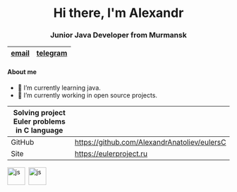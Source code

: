 <div id="header" align="center">
  <h1>Hi there, I'm Alexandr</h1>
  <h3> Junior Java Developer from Murmansk</h3>
</div>
  
| [email](otetzalexandr1986@gmail.com)| [telegram](https://t.me/AlexandrAnatoliev) |
|:-----------------:|:------------------------:|


#### About me
- 🌱 I’m currently learning java.
- 🔭 I’m currently working in open source projects.

| Solving project Euler problems in C language | |
|--------------------------------|-|
| GitHub | https://github.com/AlexandrAnatoliev/eulersC |
| Site | https://eulerproject.ru |


<img src="https://cdn.jsdelivr.net/gh/devicons/devicon@latest/icons/c/c-original.svg" 
title="js" width="40" height="40"/>&nbsp;
<img src="https://cdn.jsdelivr.net/gh/devicons/devicon@latest/icons/gcc/gcc-original.svg"
title="js" width="40" height="40"/>&nbsp;
          
  
          
